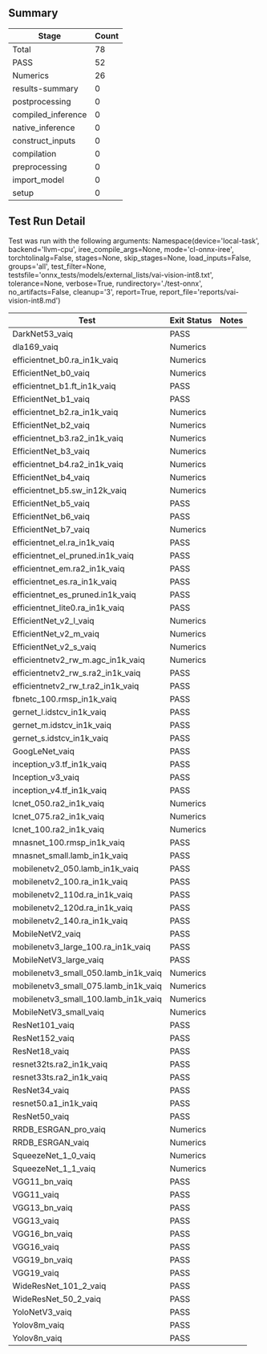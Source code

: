 ## Summary

|Stage|Count|
|--|--|
| Total | 78 |
| PASS | 52 |
| Numerics | 26 |
| results-summary | 0 |
| postprocessing | 0 |
| compiled_inference | 0 |
| native_inference | 0 |
| construct_inputs | 0 |
| compilation | 0 |
| preprocessing | 0 |
| import_model | 0 |
| setup | 0 |

## Test Run Detail 
Test was run with the following arguments:
Namespace(device='local-task', backend='llvm-cpu', iree_compile_args=None, mode='cl-onnx-iree', torchtolinalg=False, stages=None, skip_stages=None, load_inputs=False, groups='all', test_filter=None, testsfile='onnx_tests/models/external_lists/vai-vision-int8.txt', tolerance=None, verbose=True, rundirectory='./test-onnx', no_artifacts=False, cleanup='3', report=True, report_file='reports/vai-vision-int8.md')

| Test | Exit Status | Notes |
|--|--|--|
| DarkNet53_vaiq | PASS | |
| dla169_vaiq | Numerics | |
| efficientnet_b0.ra_in1k_vaiq | Numerics | |
| EfficientNet_b0_vaiq | Numerics | |
| efficientnet_b1.ft_in1k_vaiq | PASS | |
| EfficientNet_b1_vaiq | PASS | |
| efficientnet_b2.ra_in1k_vaiq | Numerics | |
| EfficientNet_b2_vaiq | Numerics | |
| efficientnet_b3.ra2_in1k_vaiq | Numerics | |
| EfficientNet_b3_vaiq | Numerics | |
| efficientnet_b4.ra2_in1k_vaiq | Numerics | |
| EfficientNet_b4_vaiq | Numerics | |
| efficientnet_b5.sw_in12k_vaiq | Numerics | |
| EfficientNet_b5_vaiq | PASS | |
| EfficientNet_b6_vaiq | PASS | |
| EfficientNet_b7_vaiq | Numerics | |
| efficientnet_el.ra_in1k_vaiq | PASS | |
| efficientnet_el_pruned.in1k_vaiq | PASS | |
| efficientnet_em.ra2_in1k_vaiq | PASS | |
| efficientnet_es.ra_in1k_vaiq | PASS | |
| efficientnet_es_pruned.in1k_vaiq | PASS | |
| efficientnet_lite0.ra_in1k_vaiq | PASS | |
| EfficientNet_v2_l_vaiq | Numerics | |
| EfficientNet_v2_m_vaiq | Numerics | |
| EfficientNet_v2_s_vaiq | Numerics | |
| efficientnetv2_rw_m.agc_in1k_vaiq | Numerics | |
| efficientnetv2_rw_s.ra2_in1k_vaiq | PASS | |
| efficientnetv2_rw_t.ra2_in1k_vaiq | PASS | |
| fbnetc_100.rmsp_in1k_vaiq | PASS | |
| gernet_l.idstcv_in1k_vaiq | PASS | |
| gernet_m.idstcv_in1k_vaiq | PASS | |
| gernet_s.idstcv_in1k_vaiq | PASS | |
| GoogLeNet_vaiq | PASS | |
| inception_v3.tf_in1k_vaiq | PASS | |
| Inception_v3_vaiq | PASS | |
| inception_v4.tf_in1k_vaiq | PASS | |
| lcnet_050.ra2_in1k_vaiq | Numerics | |
| lcnet_075.ra2_in1k_vaiq | Numerics | |
| lcnet_100.ra2_in1k_vaiq | Numerics | |
| mnasnet_100.rmsp_in1k_vaiq | PASS | |
| mnasnet_small.lamb_in1k_vaiq | PASS | |
| mobilenetv2_050.lamb_in1k_vaiq | PASS | |
| mobilenetv2_100.ra_in1k_vaiq | PASS | |
| mobilenetv2_110d.ra_in1k_vaiq | PASS | |
| mobilenetv2_120d.ra_in1k_vaiq | PASS | |
| mobilenetv2_140.ra_in1k_vaiq | PASS | |
| MobileNetV2_vaiq | PASS | |
| mobilenetv3_large_100.ra_in1k_vaiq | PASS | |
| MobileNetV3_large_vaiq | PASS | |
| mobilenetv3_small_050.lamb_in1k_vaiq | Numerics | |
| mobilenetv3_small_075.lamb_in1k_vaiq | Numerics | |
| mobilenetv3_small_100.lamb_in1k_vaiq | Numerics | |
| MobileNetV3_small_vaiq | Numerics | |
| ResNet101_vaiq | PASS | |
| ResNet152_vaiq | PASS | |
| ResNet18_vaiq | PASS | |
| resnet32ts.ra2_in1k_vaiq | PASS | |
| resnet33ts.ra2_in1k_vaiq | PASS | |
| ResNet34_vaiq | PASS | |
| resnet50.a1_in1k_vaiq | PASS | |
| ResNet50_vaiq | PASS | |
| RRDB_ESRGAN_pro_vaiq | Numerics | |
| RRDB_ESRGAN_vaiq | Numerics | |
| SqueezeNet_1_0_vaiq | Numerics | |
| SqueezeNet_1_1_vaiq | Numerics | |
| VGG11_bn_vaiq | PASS | |
| VGG11_vaiq | PASS | |
| VGG13_bn_vaiq | PASS | |
| VGG13_vaiq | PASS | |
| VGG16_bn_vaiq | PASS | |
| VGG16_vaiq | PASS | |
| VGG19_bn_vaiq | PASS | |
| VGG19_vaiq | PASS | |
| WideResNet_101_2_vaiq | PASS | |
| WideResNet_50_2_vaiq | PASS | |
| YoloNetV3_vaiq | PASS | |
| Yolov8m_vaiq | PASS | |
| Yolov8n_vaiq | PASS | |
